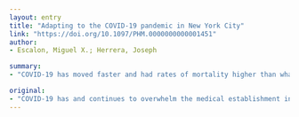 ```yaml
---
layout: entry
title: "Adapting to the COVID-19 pandemic in New York City"
link: "https://doi.org/10.1097/PHM.0000000000001451"
author:
- Escalon, Miguel X.; Herrera, Joseph

summary:
- "COVID-19 has moved faster and had rates of mortality higher than what were initially forecast. All departments within large hospital systems have had to learn lessons and adapt in real time to the crisis. We share our experience and what we have learned as it pertains to this pandemic. Hope that it aides, guides and influences other departments of physical medicine and rehabilitation regarding their potential roles and areas of growth during this time. The crisis has been a major concern for the medical establishment in New York City."

original:
- "COVID-19 has and continues to overwhelm the medical establishment in New York City. It has moved faster and had rates of mortality higher than what were initially forecast. All departments within large hospital systems have had to learn lessons and adapt in real time to the crisis. We share our experience and what we have learned as it pertains to this pandemic and hope that it aides, guides and influences other departments of physical medicine and rehabilitation regarding their potential roles and areas of growth during this time."
---
```


